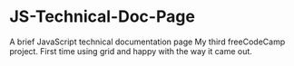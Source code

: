 # JS-Technical-Doc-Page
A brief JavaScript technical documentation page
My third freeCodeCamp project. First time using grid and happy with the way it came out.
